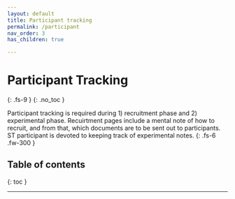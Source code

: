 ```yaml
---
layout: default
title: Participant tracking
permalink: /participant
nav_order: 3
has_children: true

---
```


# Participant Tracking
{: .fs-9 }
{: .no_toc }

Participant tracking is required during 1) recruitment phase and 2) experimental phase. Recuirtment pages include a mental note of how to recruit, and from that, which documents are to be sent out to participants. ST participant is devoted to keeping track of experimental notes.
{: .fs-6 .fw-300 }

## Table of contents
{: toc }


---
